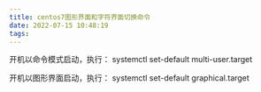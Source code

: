 ```yaml
---
title: centos7图形界面和字符界面切换命令
date: 2022-07-15 10:48:19
tags:
---
```

开机以命令模式启动，执行：
systemctl set-default multi-user.target

开机以图形界面启动，执行：
systemctl set-default graphical.target
